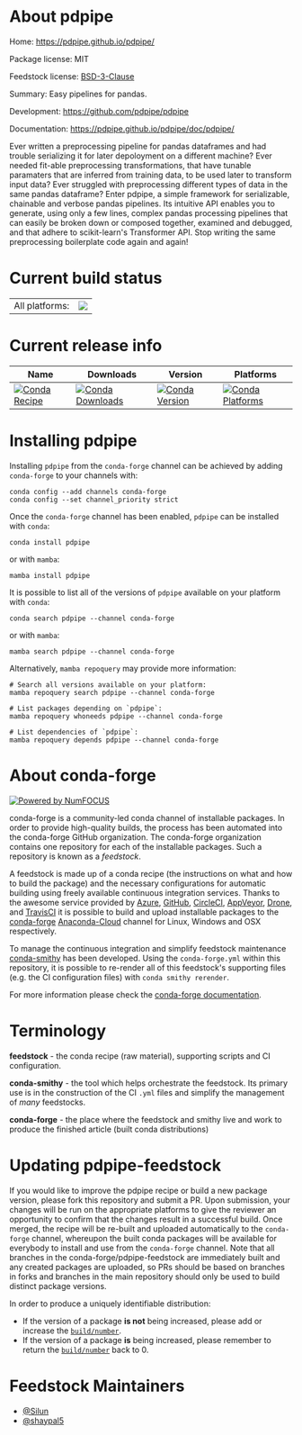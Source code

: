 About pdpipe
============

Home: https://pdpipe.github.io/pdpipe/

Package license: MIT

Feedstock license: [BSD-3-Clause](https://github.com/conda-forge/pdpipe-feedstock/blob/main/LICENSE.txt)

Summary: Easy pipelines for pandas.

Development: https://github.com/pdpipe/pdpipe

Documentation: https://pdpipe.github.io/pdpipe/doc/pdpipe/

Ever written a preprocessing pipeline for pandas dataframes and had trouble serializing it for later depoloyment on a different machine? Ever needed fit-able preprocessing transformations, that have tunable paramaters that are inferred from training data, to be used later to transform input data? Ever struggled with preprocessing different types of data in the same pandas dataframe? Enter pdpipe, a simple framework for serializable, chainable and verbose pandas pipelines. Its intuitive API enables you to generate, using only a few lines, complex pandas processing pipelines that can easily be broken down or composed together, examined and debugged, and that adhere to scikit-learn's Transformer API. Stop writing the same preprocessing boilerplate code again and again!


Current build status
====================


<table><tr><td>All platforms:</td>
    <td>
      <a href="https://dev.azure.com/conda-forge/feedstock-builds/_build/latest?definitionId=11131&branchName=main">
        <img src="https://dev.azure.com/conda-forge/feedstock-builds/_apis/build/status/pdpipe-feedstock?branchName=main">
      </a>
    </td>
  </tr>
</table>

Current release info
====================

| Name | Downloads | Version | Platforms |
| --- | --- | --- | --- |
| [![Conda Recipe](https://img.shields.io/badge/recipe-pdpipe-green.svg)](https://anaconda.org/conda-forge/pdpipe) | [![Conda Downloads](https://img.shields.io/conda/dn/conda-forge/pdpipe.svg)](https://anaconda.org/conda-forge/pdpipe) | [![Conda Version](https://img.shields.io/conda/vn/conda-forge/pdpipe.svg)](https://anaconda.org/conda-forge/pdpipe) | [![Conda Platforms](https://img.shields.io/conda/pn/conda-forge/pdpipe.svg)](https://anaconda.org/conda-forge/pdpipe) |

Installing pdpipe
=================

Installing `pdpipe` from the `conda-forge` channel can be achieved by adding `conda-forge` to your channels with:

```
conda config --add channels conda-forge
conda config --set channel_priority strict
```

Once the `conda-forge` channel has been enabled, `pdpipe` can be installed with `conda`:

```
conda install pdpipe
```

or with `mamba`:

```
mamba install pdpipe
```

It is possible to list all of the versions of `pdpipe` available on your platform with `conda`:

```
conda search pdpipe --channel conda-forge
```

or with `mamba`:

```
mamba search pdpipe --channel conda-forge
```

Alternatively, `mamba repoquery` may provide more information:

```
# Search all versions available on your platform:
mamba repoquery search pdpipe --channel conda-forge

# List packages depending on `pdpipe`:
mamba repoquery whoneeds pdpipe --channel conda-forge

# List dependencies of `pdpipe`:
mamba repoquery depends pdpipe --channel conda-forge
```


About conda-forge
=================

[![Powered by
NumFOCUS](https://img.shields.io/badge/powered%20by-NumFOCUS-orange.svg?style=flat&colorA=E1523D&colorB=007D8A)](https://numfocus.org)

conda-forge is a community-led conda channel of installable packages.
In order to provide high-quality builds, the process has been automated into the
conda-forge GitHub organization. The conda-forge organization contains one repository
for each of the installable packages. Such a repository is known as a *feedstock*.

A feedstock is made up of a conda recipe (the instructions on what and how to build
the package) and the necessary configurations for automatic building using freely
available continuous integration services. Thanks to the awesome service provided by
[Azure](https://azure.microsoft.com/en-us/services/devops/), [GitHub](https://github.com/),
[CircleCI](https://circleci.com/), [AppVeyor](https://www.appveyor.com/),
[Drone](https://cloud.drone.io/welcome), and [TravisCI](https://travis-ci.com/)
it is possible to build and upload installable packages to the
[conda-forge](https://anaconda.org/conda-forge) [Anaconda-Cloud](https://anaconda.org/)
channel for Linux, Windows and OSX respectively.

To manage the continuous integration and simplify feedstock maintenance
[conda-smithy](https://github.com/conda-forge/conda-smithy) has been developed.
Using the ``conda-forge.yml`` within this repository, it is possible to re-render all of
this feedstock's supporting files (e.g. the CI configuration files) with ``conda smithy rerender``.

For more information please check the [conda-forge documentation](https://conda-forge.org/docs/).

Terminology
===========

**feedstock** - the conda recipe (raw material), supporting scripts and CI configuration.

**conda-smithy** - the tool which helps orchestrate the feedstock.
                   Its primary use is in the construction of the CI ``.yml`` files
                   and simplify the management of *many* feedstocks.

**conda-forge** - the place where the feedstock and smithy live and work to
                  produce the finished article (built conda distributions)


Updating pdpipe-feedstock
=========================

If you would like to improve the pdpipe recipe or build a new
package version, please fork this repository and submit a PR. Upon submission,
your changes will be run on the appropriate platforms to give the reviewer an
opportunity to confirm that the changes result in a successful build. Once
merged, the recipe will be re-built and uploaded automatically to the
`conda-forge` channel, whereupon the built conda packages will be available for
everybody to install and use from the `conda-forge` channel.
Note that all branches in the conda-forge/pdpipe-feedstock are
immediately built and any created packages are uploaded, so PRs should be based
on branches in forks and branches in the main repository should only be used to
build distinct package versions.

In order to produce a uniquely identifiable distribution:
 * If the version of a package **is not** being increased, please add or increase
   the [``build/number``](https://docs.conda.io/projects/conda-build/en/latest/resources/define-metadata.html#build-number-and-string).
 * If the version of a package **is** being increased, please remember to return
   the [``build/number``](https://docs.conda.io/projects/conda-build/en/latest/resources/define-metadata.html#build-number-and-string)
   back to 0.

Feedstock Maintainers
=====================

* [@Silun](https://github.com/Silun/)
* [@shaypal5](https://github.com/shaypal5/)

